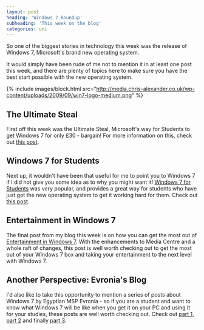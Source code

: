 ```yaml
---
layout: post
heading: 'Windows 7 Roundup'
subheading: 'This week on the blog'
categories: uni
---
```


So one of the biggest stories in technology this week was the release of Windows 7, Microsoft's brand new operating system.

It would simply have been rude of me not to mention it in at least one post this week, and there are plenty of topics here to make sure you have the best start possible with the new operating system.

{% include images/block.html src="http://media.chris-alexander.co.uk/wp-content/uploads/2009/09/win7-logo-medium.png" %}

## The Ultimate Steal

First off this week was the Ultimate Steal, Microsoft's way for Students to get Windows 7 for only £30 - bargain! For more information on this, check out [this post](/591).

## Windows 7 for Students

Next up, it wouldn't have been that useful for me to point you to Windows 7 if I did not give you some idea as to why you might want it! [Windows 7 for Students](/543) was very popular, and provides a great way for students who have just got the new operating system to get it working hard for them. Check out [this post](/543).

## Entertainment in Windows 7

The final post from my blog this week is on how you can get the most out of [Entertainment in Windows 7](/930). With the enhancements to Media Centre and a whole raft of changes, this post is well worth checking out to get the most out of your Windows 7 box and taking your entertainment to the next level with Windows 7.

## Another Perspective: Evronia's Blog

I'd also like to take this opportunity to mention a series of posts about Windows 7 by Egyptian MSP Evronia - so if you are a student and want to know what Windows 7 will be like when you get it on your PC and using it for your studies, these posts are well worth checking out. Check out [part 1](http://evronia.blogspot.com/2009/10/why-i-love-windows7.html), [part 2](http://evronia.blogspot.com/2009/10/why-i-love-windows7-part-2.html) and finally [part 3](http://evronia.blogspot.com/2009/10/why-i-love-windows7-part-3.html).

